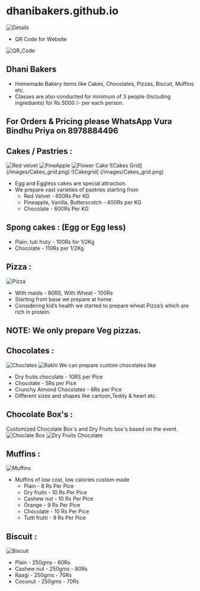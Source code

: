 # dhanibakers.github.io

![Details](/assets/Bindhu_visiting%20card.JPG)

- QR Code for Website

![QR_Code](/assets/QR_Code.png)

## Dhani Bakers 

- Homemade Bakery items like Cakes, Chocolates, Pizzas, Biscuit, Muffins etc.
- Classes are also conducted for minimum of 3 people (Including ingrediants) for Rs 5000 /- per each person.

## For Orders & Pricing please WhatsApp Vura Bindhu Priya on 8978884496

## Cakes / Pastries : 
![Red velvet](/images/RedVelvet.png)
![PineApple](/images/pineapple.jpg)
![Flower Cake](/images/IMG_20190716_094141.jpg)
![Cakes Grid] (/images/Cakes_grid.png)
![Cakegrid] (/images/Cakes_grid.png)

  - Egg and Eggless cakes are special attraction. 
  - We prepare vast varieties of pastries starting from
      - Red Velvet - 650Rs Per KG 
      - Pineapple, Vanilla, Butterscotch - 400Rs per KG
      - Chocolate - 600Rs Per KG
## Spong cakes : (Egg or Egg less)
  - Plain, tuti fruty - 100Rs for 1/2Kg
  - Chocolate - 110Rs per 1/2Kg

## Pizza : 
![Pizza](/images/IMG-20190804-WA0008.jpg)
  - With maida - 80RS, With Wheat - 100Rs
  - Starting from base we prepare at home.
  - Considering kid’s health we started to prepare wheat Pizza’s which are rich in protein.
    
    
## NOTE: We only prepare Veg pizzas.
 
## Chocolates :
![Choclates](/images/cho.jpg)
![Rakhi](/images/quickgrid_20197278296271.png)
   We can prepare custom chocolates like
  - Dry fruits chocolate - 10RS per Pice
  - Chocolate - 5Rs per Pice
  - Crunchy Almond Chocolates - 8Rs per Pice
  - Different sizes and shapes like cartoon,Teddy & heart etc.
  
## Chocolate Box's :
Customized Chocolate Box's and Dry Fruits box's based on the event.
![Choclate Box](/images/Chocolate_box_grid.png)
![Dry Fruits Chocolate](/images/Dry_fruits_chocolates.png) 

## Muffins : 
![Muffins](/images/muffins.jpg)
  - Muffins of low cost, low calories custom made 
    - Plain - 8 Rs Per Pice
    - Dry fruits - 10 Rs Per Pice
    - Cashew nut - 10 Rs Per Pice
    - Orange - 9 Rs Per Pice
    - Chocolate  - 10 Rs Per Pice
    - Tutti frutti  - 9 Rs Per Pice
    
## Biscuit :
![Biscuit](/images/busi.jpg)
  - Plain - 250gms - 60Rs
  - Cashew nut - 250gms - 80Rs
  - Raagi - 250gms - 70Rs
  - Coconut - 250gms - 70Rs
